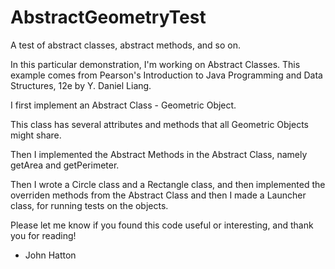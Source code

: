 # AbstractGeometryTest
A test of abstract classes, abstract methods, and so on.


In this particular demonstration, I'm working on Abstract Classes. 
This example comes from Pearson's Introduction to Java Programming and Data Structures, 12e
by Y. Daniel Liang.


I first implement an Abstract Class - Geometric Object.

This class has several attributes and methods that all Geometric Objects might share.

Then I implemented the Abstract Methods in the Abstract Class, namely getArea and getPerimeter.

Then I wrote a Circle class and a Rectangle class, and then implemented 
the overriden methods from the Abstract Class and then I made a Launcher class, for running tests on the objects.

Please let me know if you found this code useful or interesting, and thank you for reading!

- John Hatton
